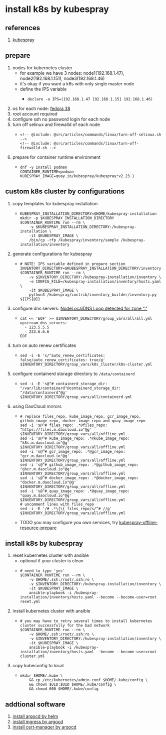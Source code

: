 # install k8s by kubespray

## references

1. [kubespray](https://github.com/kubernetes-sigs/kubespray)

## prepare

1. nodes for kubernetes cluster
    * for example we have 3 nodes: node1(192.168.1.47), node2(192.168.1.151), node3(192.168.1.46)
    * it's okay if you want a k8s with only single master node
    * define the IPS variable
        + ```shell
          declare -a IPS=(192.168.1.47 192.168.1.151 192.168.1.46)
          ```
2. os for each node: [fedora 38](#) <!-- TODO installation doc in linux category -->
3. root account required
4. configure ssh no password login for each node
5. turn off selinux and firewalld of each node
    * ```shell
      <!-- @include: @src/articles/commands/linux/turn-off-selinux.sh -->
      <!-- @include: @src/articles/commands/linux/turn-off-firewalld.sh -->
      ```
6. prepare for container runtime environment
    * ```shell
      dnf -y install podman
      CONTAINER_RUNTIME=podman
      KUBESPRAY_IMAGE=quay.io/kubespray/kubespray:v2.23.1
      ```

## custom k8s cluster by configurations

1. copy templates for kubespray installation
    * ```shell
      KUBESPRAY_INSTALLATION_DIRECTORY=$HOME/kubespray-installation
      mkdir -p $KUBESPRAY_INSTALLATION_DIRECTORY
      $CONTAINER_RUNTIME run --rm \
          -v $KUBESPRAY_INSTALLATION_DIRECTORY:/kubespray-installation \
          -it $KUBESPRAY_IMAGE \
          /bin/cp -rfp /kubespray/inventory/sample /kubespray-installation/inventory
      ```
2. generate configurations for kubespray
    * ```shell
      # NOTE: IPS variable defined in prepare section
      INVENTORY_DIRECTORY=$KUBESPRAY_INSTALLATION_DIRECTORY/inventory
      $CONTAINER_RUNTIME run --rm \
          -v $INVENTORY_DIRECTORY:/kubespray-installation/inventory \
          -e CONFIG_FILE=/kubespray-installation/inventory/hosts.yaml \
          -it $KUBESPRAY_IMAGE \
          python3 /kubespray/contrib/inventory_builder/inventory.py ${IPS[@]}
      ```
3. configure dns servers: [NodeLocalDNS Loop detected for zone "."](https://github.com/kubernetes-sigs/kubespray/issues/9948#issuecomment-1533876540)
    * ```shell
      cat << 'EOF' >> $INVENTORY_DIRECTORY/group_vars/all/all.yml
      upstream_dns_servers:
        - 223.5.5.5
        - 223.6.6.6
      EOF
      ```
4. turn on auto renew certificates
    * ```shell
      sed -i -E 's/^auto_renew_certificates: false/auto_renew_certificates: true/g' $INVENTORY_DIRECTORY/group_vars/k8s_cluster/k8s-cluster.yml
      ```
5. configure containerd storage directory to `/data/containerd`
    * ```shell
      sed -i -E 's@^# containerd_storage_dir: "/var/lib/containerd"@containerd_storage_dir: "/data/containerd"@g' $INVENTORY_DIRECTORY/group_vars/all/containerd.yml
      ```
5. using DaoCloud mirrors
    + ```shell
      # replace files_repo, kube_image_repo, gcr_image_repo, github_image_repo, docker_image_repo and quay_image_repo
      sed -i 's@^# files_repo: .*@files_repo: "https://files.m.daocloud.io"@g' $INVENTORY_DIRECTORY/group_vars/all/offline.yml
      sed -i 's@^# kube_image_repo: .*@kube_image_repo: "k8s.m.daocloud.io"@g' $INVENTORY_DIRECTORY/group_vars/all/offline.yml
      sed -i 's@^# gcr_image_repo: .*@gcr_image_repo: "gcr.m.daocloud.io"@g' $INVENTORY_DIRECTORY/group_vars/all/offline.yml
      sed -i 's@^# github_image_repo: .*@github_image_repo: "ghcr.m.daocloud.io"@g' $INVENTORY_DIRECTORY/group_vars/all/offline.yml
      sed -i 's@^# docker_image_repo: .*@docker_image_repo: "docker.m.daocloud.io"@g' $INVENTORY_DIRECTORY/group_vars/all/offline.yml
      sed -i 's@^# quay_image_repo: .*@quay_image_repo: "quay.m.daocloud.io"@g' $INVENTORY_DIRECTORY/group_vars/all/offline.yml
      # uncomment lines with files_repo
      sed -i -E '/# .*\{\{ files_repo/s/^# //g' $INVENTORY_DIRECTORY/group_vars/all/offline.yml
      ```
    + TODO you may configure you own services, try [kubespray-offline-resource-prepare](kubespray-offline-resource-prepare.md)

## install k8s by kubespray

1. reset kubernetes cluster with ansible
    * optional if your cluster is clean
    * ```shell
      # need to type 'yes'
      $CONTAINER_RUNTIME run --rm \
          -v $HOME/.ssh:/root/.ssh:ro \
          -v $INVENTORY_DIRECTORY:/kubespray-installation/inventory \
          -it $KUBESPRAY_IMAGE \
          ansible-playbook -i /kubespray-installation/inventory/hosts.yaml --become --become-user=root reset.yml
      ```
2. install kubernetes cluster with ansible
    * ```shell
      # you may have to retry several times to install kubernetes cluster successfully for the bad network
      $CONTAINER_RUNTIME run --rm \
          -v $HOME/.ssh:/root/.ssh:ro \
          -v $INVENTORY_DIRECTORY:/kubespray-installation/inventory \
          -it $KUBESPRAY_IMAGE \
          ansible-playbook -i /kubespray-installation/inventory/hosts.yaml --become --become-user=root cluster.yml
      ```
3. copy kubeconfig to local
    * ```shell
      mkdir $HOME/.kube \
          && cp /etc/kubernetes/admin.conf $HOME/.kube/config \
          && chown $UID:$UID $HOME/.kube/config \
          && chmod 600 $HOME/.kube/config
      ```

## addtional software
1. [install argocd by helm](../helm/argocd/README.md)
2. [install ingress by argocd](../argocd/ingress/README.md)
3. [install cert-manager by argocd](../argocd/cert-manager/README.md)
